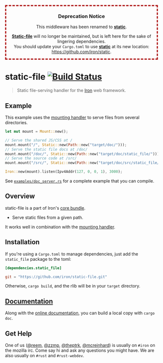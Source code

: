 <div style="border: dashed 4px firebrick; text-align: center">

### Deprecation Notice


This middleware has been renamed to [__static__](https://github.com/iron/static).


[__Static-file__](#) will no longer be maintained, but is left here for the sake of lingering dependencies.<br>
You should update your `Cargo.toml` to use [__static__](https://github.com/iron/static) at its new location: <https://github.com/iron/static>.

</div>
<!-- This comment is necessary for the markdown above to render correctly -->

static-file [![Build Status](https://secure.travis-ci.org/iron/static-file.png?branch=master)](https://travis-ci.org/iron/static-file)
====

> Static file-serving handler for the [Iron](https://github.com/iron/iron) web framework.

## Example

This example uses the [mounting handler][mounting-handler] to serve files from several directories.

```rust
let mut mount = Mount::new();

// Serve the shared JS/CSS at /
mount.mount("/", Static::new(Path::new("target/doc/")));
// Serve the static file docs at /doc/
mount.mount("/doc/", Static::new(Path::new("target/doc/static_file/")));
// Serve the source code at /src/
mount.mount("/src/", Static::new(Path::new("target/doc/src/static_file/src/lib.rs.html")));

Iron::new(mount).listen(Ipv4Addr(127, 0, 0, 1), 3000);
```

See [`examples/doc_server.rs`](examples/doc_server.rs) for a complete example that you can compile.

## Overview

static-file is a part of Iron's [core bundle](https://github.com/iron/core).

- Serve static files from a given path.

It works well in combination with the [mounting handler][mounting-handler].

## Installation

If you're using a `Cargo.toml` to manage dependencies, just add the `static_file` package to the toml:

```toml
[dependencies.static_file]

git = "https://github.com/iron/static-file.git"
```

Otherwise, `cargo build`, and the rlib will be in your `target` directory.

## [Documentation](http://ironframework.io/doc/static_file)

Along with the [online documentation](http://ironframework.io/doc/static_file),
you can build a local copy with `cargo doc`.

## Get Help

One of us ([@reem](https://github.com/reem/), [@zzmp](https://github.com/zzmp/),
[@theptrk](https://github.com/theptrk/), [@mcreinhard](https://github.com/mcreinhard))
is usually on `#iron` on the mozilla irc. Come say hi and ask any questions you might have.
We are also usually on `#rust` and `#rust-webdev`.

[mounting-handler]: https://github.com/iron/mount
